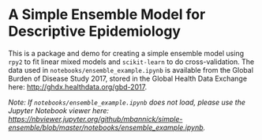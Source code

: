 # A Simple Ensemble Model for Descriptive Epidemiology

This is a package and demo for creating a simple ensemble model using `rpy2` to fit linear mixed models and `scikit-learn` to do cross-validation. The data used in `notebooks/ensemble_example.ipynb` is available from the Global Burden of Disease Study 2017, stored in the Global Health Data Exchange here: http://ghdx.healthdata.org/gbd-2017.

*Note: If `notebooks/ensemble_example.ipynb` does not load, please use the Jupyter Notebook viewer here: https://nbviewer.jupyter.org/github/mbannick/simple-ensemble/blob/master/notebooks/ensemble_example.ipynb.*
